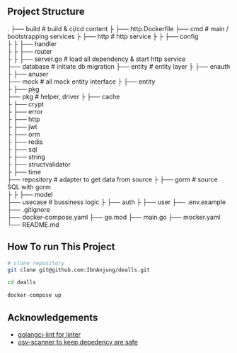 ## Project Structure
   .
   ├── build                         # build & ci/cd content 
   ├   ├── http.Dockerfile 
   ├── cmd                           # main / bootstrapping services 
   ├   ├── http                      # http service 
   ├   ├   ├── config                 
   ├   ├   ├── handler                      
   ├   ├   ├── router                 
   ├   ├   ├── server.go             # load all dependency & start http service                 
   ├── database                      # initiate db migration
   ├── entity                        # entity layer
   ├   ├── enauth                
   ├   ├── anuser                
   ├── mock                          # all mock entity interface 
   ├   ├── entity                
   ├   ├── pkg                
   ├── pkg                           # helper, driver
   ├   ├── cache                
   ├   ├── crypt                
   ├   ├── error                
   ├   ├── http                
   ├   ├── jwt                
   ├   ├── orm                
   ├   ├── redis                
   ├   ├── sql                
   ├   ├── string                
   ├   ├── structvalidator                
   ├   ├── time                
   ├── repository                      # adapter to get data from source
   ├   ├── gorm                        # source SQL with gorm              
   ├   ├   ├── model                            
   ├── usecase                         # bussiness logic
   ├   ├── auth
   ├   ├── user
   ├── .env.example                  
   ├── .gitignore                   
   ├── docker-compose.yaml
   ├── go.mod
   ├── main.go
   ├── mocker.yaml
   └── README.md

## How To run This Project
```bash
# clone repository
git clone git@github.com:IbnAnjung/dealls.git

cd dealls

docker-compose up 
```

## Acknowledgements
 - [golangci-lint for linter](https://golangci-lint.run/)
 - [osv-scanner to keep depedency are safe](https://google.github.io/osv-scanner/)

